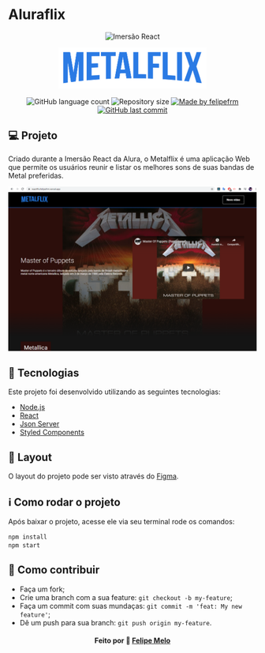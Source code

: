 # Aluraflix

<p align="center">
  <img alt="Imersão React" width="150px" src="https://www.alura.com.br/assets/img/imersoes/react/imersao-react-logo.1594044142.svg" />
</p>

<p align="center">
    <a href="https://reactflix.felipefrm.vercel.app/"><img alt="Metalflix" width="300px" src="https://github.com/felipefrm/metalflix/blob/master/src/assets/img/Logo.png" /></a>
</p>

<p align="center">
  <img alt="GitHub language count" src="https://img.shields.io/github/languages/count/felipefrm/metalflix?color=%2304D361">

  <img alt="Repository size" src="https://img.shields.io/github/repo-size/felipefrm/metalflix">
	
  <a href="https://www.linkedin.com/in/felipe-melo-a78504186/">
    <img alt="Made by felipefrm" src="https://img.shields.io/badge/made%20by-felipefrm-%2304D361">
  </a>

  <a href="https://github.com/felipefrm/ecoleta/commits/master">
    <img alt="GitHub last commit" src="https://img.shields.io/github/last-commit/felipefrm/metalflix">
  </a>
</p>

## 💻 Projeto

Criado durante a Imersão React da Alura, o Metalflix é uma aplicação Web que permite os usuários reunir e listar os melhores sons de suas bandas de Metal preferidas.

<p align="center">
    <a href="https://reactflix.felipefrm.vercel.app/"><img alt="Metalflix" src="https://github.com/felipefrm/metalflix/blob/master/.github/screenshot.png" /></a>
</p>

<a id="tecnologias"></a>
## :rocket: Tecnologias

Este projeto foi desenvolvido utilizando as seguintes tecnologias:

- [Node.js][nodejs]
- [React][reactjs]
- [Json Server](https://www.npmjs.com/package/json-server)
- [Styled Components](https://styled-components.com/)


<a id="layout"></a>
## 🔖 Layout

O layout do projeto pode ser visto através do [Figma](https://www.figma.com/file/tGiRfDCatcGfbftU8tBODk/AluraFlix?node-id=181%3A10).


## :information_source: Como rodar o projeto

Após baixar o projeto, acesse ele via seu terminal rode os comandos:

```sh
npm install
npm start
```

## 🤔 Como contribuir

- Faça um fork;
- Crie uma branch com a sua feature: `git checkout -b my-feature`;
- Faça um commit com suas mundaças: `git commit -m 'feat: My new feature'`;
- Dê um push para sua branch: `git push origin my-feature`.


<h4 align="center">
     Feito por 💜  <a href="https://www.linkedin.com/in/felipe-melo-a78504186/" target="_blank">Felipe Melo</a>
</h4>

[nodejs]: https://nodejs.org/
[reactjs]: https://reactjs.org


